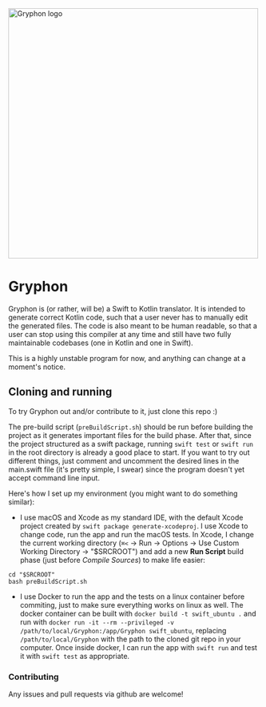 <div id="logo" style="width: 500pt; overflow: auto"><img src="https://github.com/vinivendra/Gryphon/raw/master/Gryphon%20Logo.png" alt="Gryphon logo" width="500"></div>

# Gryphon


Gryphon is (or rather, will be) a Swift to Kotlin translator. It is intended to generate correct Kotlin code, such that a user never has to manually edit the generated files. The code is also meant to be human readable, so that a user can stop using this compiler at any time and still have two fully maintainable codebases (one in Kotlin and one in Swift).

This is a highly unstable program for now, and anything can change at a moment's notice.

## Cloning and running

To try Gryphon out and/or contribute to it, just clone this repo :)

The pre-build script (`preBuildScript.sh`) should be run before building the project as it generates important files for the build phase. After that, since the project structured as a swift package, running `swift test` or `swift run` in the root directory is already a good place to start. If you want to try out different things, just comment and uncomment the desired lines in the main.swift file (it's pretty simple, I swear) since the program doesn't yet accept command line input.

Here's how I set up my environment (you might want to do something similar):

- I use macOS and Xcode as my standard IDE, with the default Xcode project created by `swift package generate-xcodeproj`. I use Xcode to change code, run the app and run the macOS tests.  In Xcode, I change the current working directory (`⌘<` → Run → Options → Use Custom Working Directory → "$SRCROOT") and add a new **Run Script** build phase (just before *Compile Sources*) to make life easier:

````
cd "$SRCROOT"
bash preBuildScript.sh
````

- I use Docker to run the app and the tests on a linux container before commiting, just to make sure everything works on linux as well. The docker container can be built with `docker build -t swift_ubuntu .` and run with `docker run -it --rm --privileged -v /path/to/local/Gryphon:/app/Gryphon swift_ubuntu`, replacing `/path/to/local/Gryphon` with the path to the cloned git repo in your computer. Once inside docker, I can run the app with `swift run` and test it with `swift test` as appropriate.

### Contributing

Any issues and pull requests via github are welcome!